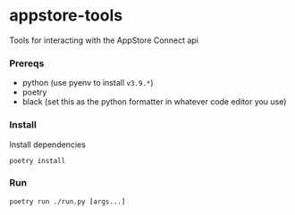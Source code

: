 # appstore-tools

Tools for interacting with the AppStore Connect api

### Prereqs

- python (use pyenv to install `v3.9.*`)
- poetry
- black (set this as the python formatter in whatever code editor you use)

### Install

Install dependencies

```
poetry install
```

### Run

```
poetry run ./run.py [args...]
```
